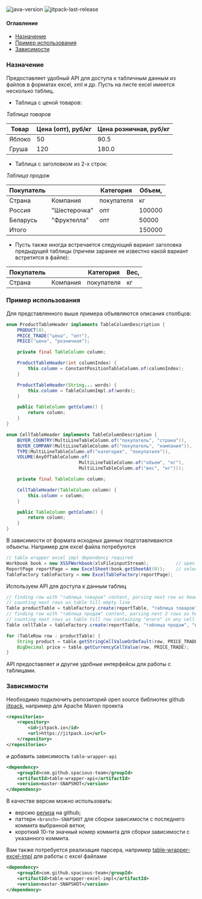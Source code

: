 ![java-version](https://img.shields.io/badge/Java-11-brightgreen?style=flat-square)
![jitpack-last-release](https://jitpack.io/v/spacious-team/table-wrapper-api.svg?style=flat-square)

#### Оглавление
- [Назначение](#назначение)
- [Пример использования](#пример-использования)
- [Зависимости](#зависимости)

### Назначение
Предоставляет удобный API для доступа к табличным данным из файлов в форматах excel, xml и др.
Пусть на листе excel имеется несколько таблиц.

- Таблица с ценой товаров:

*Таблица товаров*

Товар | Цена (опт), руб/кг | Цена розничная, руб/кг
------|--------------------|----------------
Яблоко| 50                 | 90.5
Груша | 120                | 180.0

- Таблица с заголовком из 2-х строк:

*Таблица продаж*

Покупатель |                |  Категория  | Объем, 
-----------|----------------|-------------|--------
Страна     | Компания       |  покупателя | кг 
Россия     | "Шестерочка"   | опт         | 100000 
Беларусь   | "Фруктелла"    | опт         |  50000
Итого      |                |             | 150000

- Пусть также иногда встречается следующий вариант заголовка предыдущей таблицы (причем заранее не известно какой вариант
встретится в файле):

Покупатель |                |  Категория   | Вес, 
-----------|----------------|--------------|--------
Страна     | Компания       |  покупателя  | кг 

### Пример использования
Для представленного выше примера объявляются описания столбцов:
```java
enum ProductTableHeader implements TableColumnDescription {
    PRODUCT(0),
    PRICE_TRADE("цена", "опт"),
    PRICE("цена", "розничная");

    private final TableColumn column;

    ProductTableHeader(int columnIndex) {
        this.column = ConstantPositionTableColumn.of(columnIndex);
    }

    ProductTableHeader(String... words) {
        this.column = TableColumnImpl.of(words);
    }

    public TableColumn getColumn() {
        return column;
    }   
}

enum CellTableHeader implements TableColumnDescription {
    BUYER_COUNTRY(MultiLineTableColumn.of("покупатель", "страна")),
    BUYER_COMPANY(MultiLineTableColumn.of("покупатель", "компания")),
    TYPE(MultiLineTableColumn.of("категория", "покупателя")),
    VOLUME(AnyOfTableColumn.of(
                           MultiLineTableColumn.of("объем", "кг"),
                           MultiLineTableColumn.of("вес", "кг")));

    private final TableColumn column;

    CellTableHeader(TableColumn column) {
        this.column = column;
    }

    public TableColumn getColumn() {
        return column;
    }  
}
```
В зависимости от формата исходных данных подготавливаются объекты. Например для excel файла потребуются
```java
// table wrapper excel impl dependency required 
Workbook book = new XSSFWorkbook(xlsFileinputStream);          // open excel file
ReportPage reportPage = new ExcelSheet(book.getSheetAt(0));    // select first excel sheet
TableFactory tableFactory = new ExcelTableFactory(reportPage);
```
Используем API для доступа к данным таблиц
```java
// finding row with "таблица товаров" content, parsing next row as header and
// counting next rows as table till empty line
Table productTable = tableFactory.create(reportTable, "таблица товаров", null, ProductTableHeader.class);
// finding row with "таблица продаж" content, parsing next 2 rows as header and
// counting next rows as table till row containing "итого" in any cell
Table cellTable = tableFactory.create(reportTable, "таблица продаж", "итого",  CellTableHeader.class, 2);

for (TableRow row : productTable) {
    String product = table.getStringCellValueOrDefault(row, PRICE_TRADE, "Неизвестный товар");
    BigDecimal price = table.getCurrencyCellValue(row, PRICE_TRADE);
}
```
API предоставляет и другие удобные интерфейсы для работы с таблицами.

### Зависимости
Необходимо подключить репозиторий open source библиотек github [jitpack](https://jitpack.io/#spacious-team/table-wrapper-api),
например для Apache Maven проекта
```xml
<repositories>
    <repository>
        <id>jitpack.io</id>
        <url>https://jitpack.io</url>
    </repository>
</repositories>
```
и добавить зависимость `table-wrapper-api`
```xml
<dependency>
    <groupId>com.github.spacious-team</groupId>
    <artifactId>table-wrapper-api</artifactId>
    <version>master-SNAPSHOT</version>
</dependency>
```
В качестве версии можно использовать:
- версию [релиза](https://github.com/spacious-team/table-wrapper-api/releases) на github;
- паттерн `<branch>-SNAPSHOT` для сборки зависимости с последнего коммита выбранной ветки;
- короткий 10-ти значный номер коммита для сборки зависимости с указанного коммита.
 
Вам также потребуется реализация парсера, например
[table-wrapper-excel-impl](https://github.com/spacious-team/table-wrapper-excel-impl) для работы с excel файлами
```xml
<dependency>
    <groupId>com.github.spacious-team</groupId>
    <artifactId>table-wrapper-excel-impl</artifactId>
    <version>master-SNAPSHOT</version>
</dependency>
```